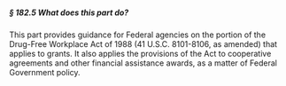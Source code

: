 ##### § 182.5 What does this part do? #####

This part provides guidance for Federal agencies on the portion of the Drug-Free Workplace Act of 1988 (41 U.S.C. 8101-8106, as amended) that applies to grants. It also applies the provisions of the Act to cooperative agreements and other financial assistance awards, as a matter of Federal Government policy.